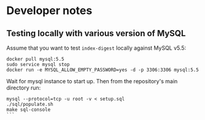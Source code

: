 Developer notes
===============

## Testing locally with various version of MySQL

Assume that you want to test `index-digest` locally against MySQL v5.5:

```
docker pull mysql:5.5
sudo service mysql stop
docker run -e MYSQL_ALLOW_EMPTY_PASSWORD=yes -d -p 3306:3306 mysql:5.5
```

Wait for mysql instance to start up. Then from the repository's main directory run:

````
mysql --protocol=tcp -u root -v < setup.sql
./sql/populate.sh
make sql-console
```
